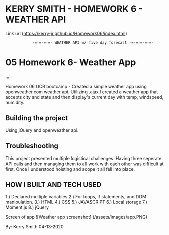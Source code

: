 # KERRY SMITH - HOMEWORK 6 - WEATHER API 

Link url (https://kerry-jr.github.io/Homework06/index.html)

                -=-=-=-=- WEATHER API w/ five day forecast -=-=-=-=-=-

# 05 Homework 6- Weather App
...

Homework 06 UCB bootcamp - Created a simple weather app using openweather.com weather api.  Utilizing .ajax I created a weather app that accepts city and state and then display's current day with temp, windspeed, humidity.
## Building the project

Using jQuery and openweather api.

## Troubleshooting

This project presented multiple logistical challenges. Having three seperate API calls and then managing them to all work with each other was difficult at first. Once I understood hoisting and scope it all fell into place.  


## HOW I BUILT AND TECH USED

1.) Declared multiple variables 
2.) For loops, if statements, and DOM manipulation.
3.) HTML
4.) CSS
5.) JAVASCRIPT
6.) Local storage
7.) Moment.js
8.) jQuery

Screen of app
![Weather app screenshot] (/assets/images/app.PNG)


By: Kerry Smith 04-13-2020 